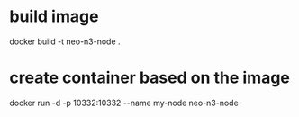 # build image

docker build -t neo-n3-node .

# create container based on the image

docker run -d -p 10332:10332 --name my-node neo-n3-node
